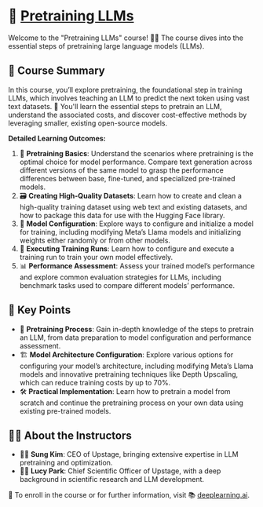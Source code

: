 # 🧠 [Pretraining LLMs](https://www.deeplearning.ai/short-courses/pretraining-llms/)

Welcome to the "Pretraining LLMs" course! 🧑‍🏫 The course dives into the essential steps of pretraining large language models (LLMs).

## 📘 Course Summary
In this course, you’ll explore pretraining, the foundational step in training LLMs, which involves teaching an LLM to predict the next token using vast text datasets. 🧠 You'll learn the essential steps to pretrain an LLM, understand the associated costs, and discover cost-effective methods by leveraging smaller, existing open-source models.

**Detailed Learning Outcomes:**
1. 🧠 **Pretraining Basics**: Understand the scenarios where pretraining is the optimal choice for model performance. Compare text generation across different versions of the same model to grasp the performance differences between base, fine-tuned, and specialized pre-trained models.
2. 🗃️ **Creating High-Quality Datasets**: Learn how to create and clean a high-quality training dataset using web text and existing datasets, and how to package this data for use with the Hugging Face library.
3. 🔧 **Model Configuration**: Explore ways to configure and initialize a model for training, including modifying Meta’s Llama models and initializing weights either randomly or from other models.
4. 🚀 **Executing Training Runs**: Learn how to configure and execute a training run to train your own model effectively.
5. 📊 **Performance Assessment**: Assess your trained model’s performance and explore common evaluation strategies for LLMs, including benchmark tasks used to compare different models’ performance.

## 🔑 Key Points
- 🧩 **Pretraining Process**: Gain in-depth knowledge of the steps to pretrain an LLM, from data preparation to model configuration and performance assessment.
- 🏗️ **Model Architecture Configuration**: Explore various options for configuring your model’s architecture, including modifying Meta’s Llama models and innovative pretraining techniques like Depth Upscaling, which can reduce training costs by up to 70%.
- 🛠️ **Practical Implementation**: Learn how to pretrain a model from scratch and continue the pretraining process on your own data using existing pre-trained models.

## 👩‍🏫 About the Instructors
- 👨‍🏫 **Sung Kim**: CEO of Upstage, bringing extensive expertise in LLM pretraining and optimization.
- 👩‍🔬 **Lucy Park**: Chief Scientific Officer of Upstage, with a deep background in scientific research and LLM development.

🔗 To enroll in the course or for further information, visit 📚 [deeplearning.ai](https://www.deeplearning.ai/short-courses/).
